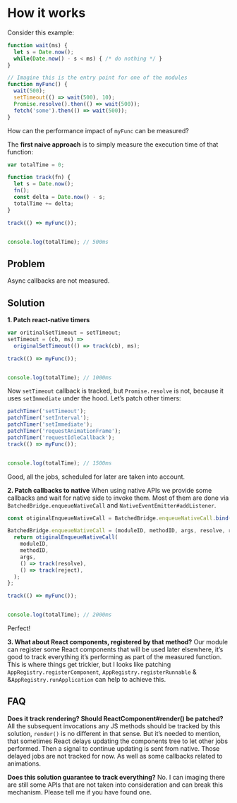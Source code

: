 # How it works

Consider this example:

```js
function wait(ms) {
  let s = Date.now();
  while(Date.now() - s < ms) { /* do nothing */ }
}

// Imagine this is the entry point for one of the modules
function myFunc() {
  wait(500);
  setTimeout(() => wait(500), 10);
  Promise.resolve().then(() => wait(500));
  fetch('some').then(() => wait(500));
}
```

How can the performance impact of `myFunc` can be measured? 

The **first naive approach** is to simply measure the execution time of that function:

```js
var totalTime = 0;

function track(fn) {
  let s = Date.now();
  fn();
  const delta = Date.now() - s;
  totalTime += delta;
}

track(() => myFunc());


console.log(totalTime); // 500ms
```


## Problem

Async callbacks are not measured.

## Solution

**1. Patch react-native timers**

```js
var oritinalSetTimeout = setTimeout;
setTimeout = (cb, ms) =>
  originalSetTimeout(() => track(cb), ms);

track(() => myFunc());


console.log(totalTime); // 1000ms
```

Now `setTimeout` callback is tracked, but `Promise.resolve` is not,
because it uses `setImmediate` under the hood.
Let’s patch other timers:

```js
patchTimer('setTimeout');
patchTimer('setInterval');
patchTimer('setImmediate');
patchTimer('requestAnimationFrame');
patchTimer('requestIdleCallback');
track(() => myFunc());


console.log(totalTime); // 1500ms
```

Good, all the jobs, scheduled for later are taken into account.

**2. Patch callbacks to native**
When using native APIs we provide some callbacks and wait for native side to invoke them.
Most of them are done via `BatchedBridge.enqueueNativeCall` and `NativeEventEmitter#addListener`.

```js
const otiginalEnqueueNativeCall = BatchedBridge.enqueueNativeCall.bind(BatchedBridge);

BatchedBridge.enqueueNativeCall = (moduleID, methodID, args, resolve, reject) => {
  return otiginalEnqueueNativeCall(
    moduleID,
    methodID,
    args,
    () => track(resolve),
    () => track(reject),
  );
};

track(() => myFunc());


console.log(totalTime); // 2000ms
```

Perfect!

**3. What about React components, registered by that method?**
Our module can register some React components that will be used later elsewhere,
it’s good to track everything it’s performing as part of the measured function.
This is where things get trickier, but I looks like patching `AppRegistry.registerComponent`,
`AppRegistry.registerRunnable` & &`AppRegistry.runApplication` can help to achieve this.


## FAQ

**Does it track rendering? Should ReactComponent#render() be patched?**
All the subsequent invocations any JS methods should be tracked by this solution, `render()` is no different in that sense. But it’s needed to mention, that sometimes React delays updating the components tree to let other jobs performed. Then a signal to continue updating is sent from native. Those delayed jobs are not tracked for now. As well as some callbacks related to animations.

**Does this solution guarantee to track everything?**
No. I can imaging there are still some APIs that are not taken into consideration and can break this mechanism. Please tell me if you have found one.


